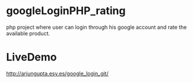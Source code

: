 # googleLoginPHP_rating
php project where user can login through his google account and rate the available product.

# LiveDemo
http://arjungupta.esy.es/google_login_git/
